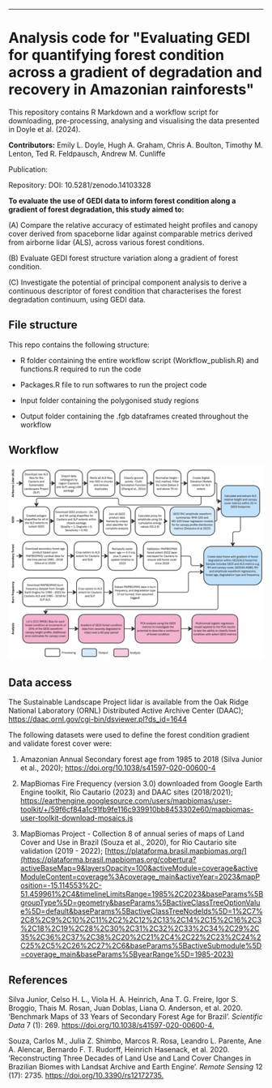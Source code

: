 ------------------------------------------------------------------------

# Analysis code for "Evaluating GEDI for quantifying forest condition across a gradient of degradation and recovery in Amazonian rainforests"

This repository contains R Markdown and a workflow script for downloading, pre-processing, analysing and visualising the data presented in Doyle et al. (2024).

**Contributors:** Emily L. Doyle, Hugh A. Graham, Chris A. Boulton, Timothy M. Lenton, Ted R. Feldpausch, Andrew M. Cunliffe

Publication:

Repository: DOI: 10.5281/zenodo.14103328

**To evaluate the use of GEDI data to inform forest condition along a gradient of forest degradation, this study aimed to:**

(A) Compare the relative accuracy of estimated height profiles and canopy cover derived from spaceborne lidar against comparable metrics derived from airborne lidar (ALS), across various forest conditions.

(B) Evaluate GEDI forest structure variation along a gradient of forest condition.

(C) Investigate the potential of principal component analysis to derive a continuous descriptor of forest condition that characterises the forest degradation continuum, using GEDI data.

## File structure

This repo contains the following structure:

-   R folder containing the entire workflow script (Workflow_publish.R) and functions.R required to run the code

-   Packages.R file to run softwares to run the project code

-   Input folder containing the polygonised study regions

-   Output folder containing the .fgb dataframes created throughout the workflow

## Workflow

![](images/Doyle%20et%20al%202024%20workflow-02.jpg)

## Data access

The Sustainable Landscape Project lidar is available from the Oak Ridge National Laboratory (ORNL) Distributed Active Archive Center (DAAC); <https://daac.ornl.gov/cgi-bin/dsviewer.pl?ds_id=1644>

The following datasets were used to define the forest condition gradient and validate forest cover were:

1.  Amazonian Annual Secondary forest age from 1985 to 2018 (Silva Junior et al., 2020); <https://doi.org/10.1038/s41597-020-00600-4>

2.  MapBiomas Fire Frequency (version 3.0) downloaded from Google Earth Engine toolkit, Rio Cautario (2023) and DAAC sites (2018/2021); <https://earthengine.googlesource.com/users/mapbiomas/user-toolkit/+/59f6cf84a1c91fb9fe116c939910bb8453302e60/mapbiomas-user-toolkit-download-mosaics.js>

3.  MapBiomas Project - Collection 8 of annual series of maps of Land Cover and Use in Brazil (Souza et al., 2020), for Rio Cautario site validation (2019 - 2022); [https://plataforma.brasil.mapbiomas.org/](https://plataforma.brasil.mapbiomas.org/cobertura?activeBaseMap=9&layersOpacity=100&activeModule=coverage&activeModuleContent=coverage%3Acoverage_main&activeYear=2023&mapPosition=-15.114553%2C-51.459961%2C4&timelineLimitsRange=1985%2C2023&baseParams%5BgroupType%5D=geometry&baseParams%5BactiveClassTreeOptionValue%5D=default&baseParams%5BactiveClassTreeNodeIds%5D=1%2C7%2C8%2C9%2C10%2C11%2C2%2C12%2C13%2C14%2C15%2C16%2C3%2C18%2C19%2C28%2C30%2C31%2C32%2C33%2C34%2C29%2C35%2C36%2C37%2C38%2C20%2C21%2C4%2C22%2C23%2C24%2C25%2C5%2C26%2C27%2C6&baseParams%5BactiveSubmodule%5D=coverage_main&baseParams%5ByearRange%5D=1985-2023)

## References

Silva Junior, Celso H. L., Viola H. A. Heinrich, Ana T. G. Freire, Igor S. Broggio, Thais M. Rosan, Juan Doblas, Liana O. Anderson, et al. 2020. ‘Benchmark Maps of 33 Years of Secondary Forest Age for Brazil’. *Scientific Data* 7 (1): 269. <https://doi.org/10.1038/s41597-020-00600-4.>

Souza, Carlos M., Julia Z. Shimbo, Marcos R. Rosa, Leandro L. Parente, Ane A. Alencar, Bernardo F. T. Rudorff, Heinrich Hasenack, et al. 2020. ‘Reconstructing Three Decades of Land Use and Land Cover Changes in Brazilian Biomes with Landsat Archive and Earth Engine’. *Remote Sensing* 12 (17): 2735. <https://doi.org/10.3390/rs12172735.>
